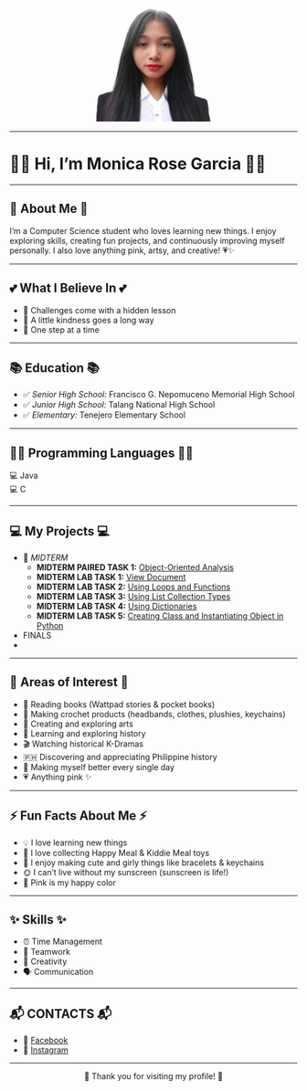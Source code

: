<p align="center">
  <img src="https://raw.githubusercontent.com/Monicarosegarcia-03/7OOP-Laboratory-Projects/1f55146786ed945b69b2031fe392c773a861b6ab/Images/ef37f992-026e-417e-92ff-35b217bff179.jpg" width="200" height="200">
</p>

---

# 🌸💖 Hi, I’m Monica Rose Garcia 💖🌸  

---

## 🎀 About Me 🎀  
I’m a Computer Science student who loves learning new things. I enjoy exploring skills, creating fun projects, and continuously improving myself personally. I also love anything pink, artsy, and creative! 💗✨  

---

## 💕 What I Believe In 💕  
- 🌱 Challenges come with a hidden lesson  
- 💖 A little kindness goes a long way  
- 🚶 One step at a time  

---

## 📚 Education 📚  
- ✅ *Senior High School:* Francisco G. Nepomuceno Memorial High School  
- ✅ *Junior High School:* Talang National High School  
- ✅ *Elementary:* Tenejero Elementary School  

---

## 👩‍💻 Programming Languages 👩‍💻  
💻 Java  
💻 C  

---

## 💻 My Projects 💻  
- 🧪 *MIDTERM*  
  - **MIDTERM PAIRED TASK 1:** [Object-Oriented Analysis](https://sg.docworkspace.com/d/sIDCGt9OaAp-Y4ccG)  
  - **MIDTERM LAB TASK 1:** [View Document](https://sg.docworkspace.com/d/sIFGGt9OaArST4ccG)  
  - **MIDTERM LAB TASK 2:** [Using Loops and Functions](https://sg.docworkspace.com/d/sIKqGt9OaAoWZ4ccG)  
  - **MIDTERM LAB TASK 3:** [Using List Collection Types](https://sg.docworkspace.com/d/sIOOGt9OaAuuc4ccG)  
  - **MIDTERM LAB TASK 4:** [Using Dictionaries](https://sg.docworkspace.com/d/sIPKGt9OaAtKe4ccG)  
  - **MIDTERM LAB TASK 5:** [Creating Class and Instantiating Object in Python](https://sg.docworkspace.com/d/sIL2Gt9OaArSq4ccG)  
- FINALS
- 

---

## 🌟 Areas of Interest 🌟  
- 📖 Reading books (Wattpad stories & pocket books)  
- 🧶 Making crochet products (headbands, clothes, plushies, keychains)  
- 🎨 Creating and exploring arts   
- 📜 Learning and exploring history  
- 🎬 Watching historical K-Dramas  
- 🇵🇭 Discovering and appreciating Philippine history  
- 🌱 Making myself better every single day  
- 💗 Anything pink ✨  

---

## ⚡ Fun Facts About Me ⚡  
- 💡 I love learning new things  
- 🍔 I love collecting Happy Meal & Kiddie Meal toys  
- 🎀 I enjoy making cute and girly things like bracelets & keychains  
- 🌞 I can’t live without my sunscreen (sunscreen is life!)  
- 🌸 Pink is my happy color  

---

## ✨ Skills ✨  
- ⏰ Time Management  
- 🤝 Teamwork  
- 🎨 Creativity  
- 🗣️ Communication  

---

## 📬 CONTACTS 📬  
- 📘 [Facebook](https://www.facebook.com/garcia.monica.96)  
- 📸 [Instagram](https://www.instagram.com/itsacinomxvs?igsh=ZnI5MGVzNWs4Y2l2)  

---

<p align="center">💖 Thank you for visiting my profile! 💖</p>
